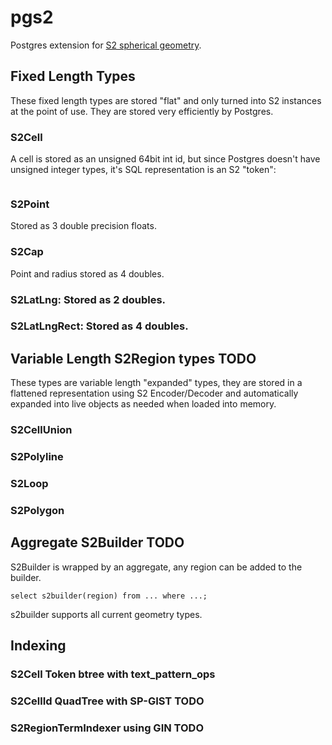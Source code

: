 # pgs2

Postgres extension for [S2 spherical geometry](https://s2geometry.io/).

## Fixed Length Types

These fixed length types are stored "flat" and only turned into S2
instances at the point of use.  They are stored very efficiently by
Postgres.

### S2Cell

A cell is stored as an unsigned 64bit int id, but since Postgres
doesn't have unsigned integer types, it's SQL representation is an S2
"token":

```

```

### S2Point

Stored as 3 double precision floats.

### S2Cap

Point and radius stored as 4 doubles.

### S2LatLng: Stored as 2 doubles.

### S2LatLngRect: Stored as 4 doubles.

## Variable Length S2Region types TODO

These types are variable length "expanded" types, they are stored in a
flattened representation using S2 Encoder/Decoder and automatically
expanded into live objects as needed when loaded into memory.

### S2CellUnion

### S2Polyline

### S2Loop

### S2Polygon

## Aggregate S2Builder TODO

S2Builder is wrapped by an aggregate, any region can be added to the
builder.

  `select s2builder(region) from ... where ...;`

s2builder supports all current geometry types.

## Indexing

### S2Cell Token btree with text_pattern_ops

### S2CellId QuadTree with SP-GIST TODO

### S2RegionTermIndexer using GIN TODO
